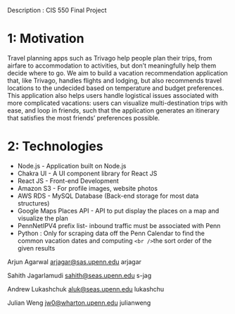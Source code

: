 Description : CIS 550 Final Project

# 1: Motivation

Travel planning apps such as Trivago help people plan their trips, from airfare to accommodation to activities, but don’t meaningfully help them decide where to go. We aim to build a vacation recommendation application that, like Trivago, handles flights and lodging, but also recommends travel locations to the undecided based on temperature and budget preferences. This application also helps users handle logistical issues associated with more complicated vacations: users can visualize multi-destination trips with ease, and loop in friends, such that the application generates an itinerary that satisfies the most friends’ preferences possible.

# 2: Technologies

* Node.js - Application built on Node.js
* Chakra UI - A UI component library for React JS
* React JS - Front-end Development
* Amazon S3 - For profile images, website photos
* AWS RDS - MySQL Database (Back-end storage for most data structures)
* Google Maps Places API - API to put display the places on a map and visualize the plan
* PennNetIPV4 prefix list- inbound traffic must be associated with Penn
* Python : Only for scraping data off the Penn Calendar to find the common vacation dates and computing `<br />`the sort order of the given results

Arjun Agarwal
arjagar@sas.upenn.edu
arjagar

Sahith Jagarlamudi
sahith@seas.upenn.edu
s-jag

Andrew Lukashchuk
aluk@seas.upenn.edu
lukashchu

Julian Weng
jw0@wharton.upenn.edu
julianweng
